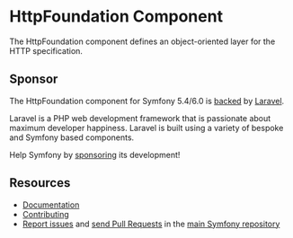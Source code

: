 HttpFoundation Component
========================

The HttpFoundation component defines an object-oriented layer for the HTTP
specification.

Sponsor
-------

The HttpFoundation component for Symfony 5.4/6.0 is [backed][1] by [Laravel][2].

Laravel is a PHP web development framework that is passionate about maximum developer
happiness. Laravel is built using a variety of bespoke and Symfony based components.

Help Symfony by [sponsoring][3] its development!

Resources
---------

 * [Documentation](https://symfony.com/doc/current/components/http_foundation.html)
 * [Contributing](https://symfony.com/doc/current/contributing/)
 * [Report issues](https://github.com/symfony/symfony/issues) and
   [send Pull Requests](https://github.com/symfony/symfony/pulls)
   in the [main Symfony repository](https://github.com/symfony/symfony)

[1]: https://symfony.com/backers
[2]: https://laravel.com/
[3]: https://symfony.com/sponsor
